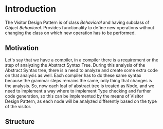 # Introduction
The Visitor Design Pattern is of class _Behavioral_ and having subclass of _Object Behavioral_. Provides functionality to define new operations without changing the class on which new operation has to be performed.

## Motivation
Let's say that we have a compiler, in a compiler there is a requirement or the step of analyzing the Abstract Syntax Tree. During this analysis of the Abstract Syntax tree, there is a need to analyze and create some extra code on that analysis as well. Each compiler has to do these same syntax because the grammar steps remains the same, only thing that changes is the analysis. So, now each leaf of abstract tree is treated as Node, and we need to implement a way where to implement Type checking and further code generation, so this can be implemented by the means of Visitor Design Pattern, as each node will be analyzed differently based on the type of the visitor.

## Structure